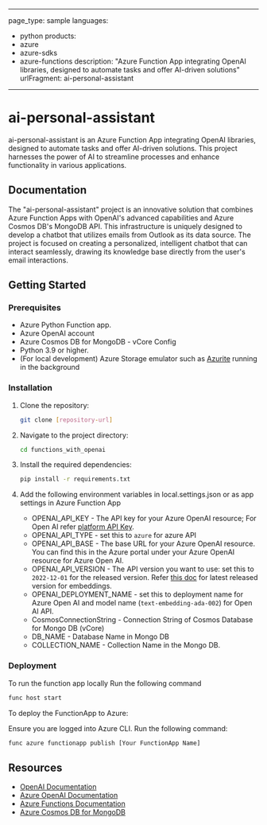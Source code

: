
---
page_type: sample
languages: 
- python
products: 
- azure
- azure-sdks
- azure-functions
description: "Azure Function App integrating OpenAI libraries, designed to automate tasks and offer AI-driven solutions"
urlFragment: ai-personal-assistant
---

# ai-personal-assistant

ai-personal-assistant is an Azure Function App integrating OpenAI libraries, designed to automate tasks and offer AI-driven solutions. This project harnesses the power of AI to streamline processes and enhance functionality in various applications.

## Documentation

The "ai-personal-assistant" project is an innovative solution that combines Azure Function Apps with OpenAI's advanced capabilities and Azure Cosmos DB's MongoDB API. This infrastructure is uniquely designed to develop a chatbot that utilizes emails from Outlook as its data source. The project is focused on creating a personalized, intelligent chatbot that can interact seamlessly, drawing its knowledge base directly from the user's email interactions.

## Getting Started

### Prerequisites

- Azure Python Function app.
- Azure OpenAI account
- Azure Cosmos DB for MongoDB - vCore Config
- Python 3.9 or higher.
- (For local development) Azure Storage emulator such as [Azurite](https://learn.microsoft.com/azure/storage/common/storage-use-azurite) running in the background

### Installation

1. Clone the repository:

    ``` bash
    git clone [repository-url]
    ```

1. Navigate to the project directory:

    ```bash
    cd functions_with_openai
    ```

1. Install the required dependencies:

    ``` bash
    pip install -r requirements.txt
    ```

1. Add the following environment variables in local.settings.json
or as app settings in Azure Function App
    - OPENAI_API_KEY -  The API key for your Azure OpenAI resource; For Open AI refer [platform API Key](https://platform.openai.com/api-keys).
    - OPENAI_API_TYPE - set this to `azure` for azure API
    - OPENAI_API_BASE - The base URL for your Azure OpenAI resource.  You can find this in the Azure portal under your Azure OpenAI resource for Azure Open AI.
    - OPENAI_API_VERSION - The API version you want to use: set this to `2022-12-01` for the released version. Refer [this doc](https://learn.microsoft.com/en-us/azure/ai-services/openai/reference#embeddings) for latest released version for embeddings.
    - OPENAI_DEPLOYMENT_NAME - set this to deployment name for Azure Open AI and model name (`text-embedding-ada-002`) for Open AI API.
    - CosmosConnectionString - Connection String of Cosmos Database for Mongo DB (vCore)
    - DB_NAME - Database Name in Mongo DB
    - COLLECTION_NAME - Collection Name in the Mongo DB.

### Deployment

To run the function app locally
Run the following command

```bash
func host start
```

To deploy the FunctionApp to Azure:

Ensure you are logged into Azure CLI.
Run the following command:

``` bash
func azure functionapp publish [Your FunctionApp Name]
``````

## Resources

- [OpenAI Documentation](https://openai.com/api/)
- [Azure OpenAI Documentation](https://learn.microsoft.com/en-us/azure/ai-services/openai/)
- [Azure Functions Documentation](https://docs.microsoft.com/en-us/azure/azure-functions/)
- [Azure Cosmos DB for MongoDB](https://learn.microsoft.com/en-us/azure/cosmos-db/mongodb/introduction)
